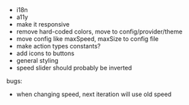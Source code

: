 - i18n
- a11y
- make it responsive
- remove hard-coded colors, move to config/provider/theme
- move config like maxSpeed, maxSize to config file
- make action types constants?
- add icons to buttons
- general styling
- speed slider should probably be inverted

bugs:

- when changing speed, next iteration will use old speed
